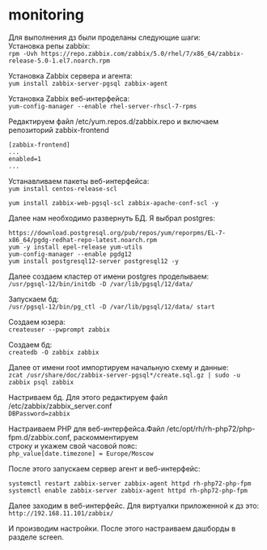 # monitoring

Для выполнения дз были проделаны следующие шаги:      
Установка репы zabbix:        
```rpm -Uvh https://repo.zabbix.com/zabbix/5.0/rhel/7/x86_64/zabbix-release-5.0-1.el7.noarch.rpm```      
     
Установка Zabbix сервера и агента:          
```yum install zabbix-server-pgsql zabbix-agent```      
      
Установка Zabbix веб-интерфейса:       
```yum-config-manager --enable rhel-server-rhscl-7-rpms```      
      
Редактируем файл /etc/yum.repos.d/zabbix.repo и включаем репозиторий zabbix-frontend       
```
[zabbix-frontend]
...
enabled=1
...
```      
       
Устанавливаем пакеты веб-интерфейса:       
```yum install centos-release-scl```
        
```yum install zabbix-web-pgsql-scl zabbix-apache-conf-scl -y```
      
Далее нам необходимо развернуть БД. Я выбрал postgres:        
```
https://download.postgresql.org/pub/repos/yum/reporpms/EL-7-x86_64/pgdg-redhat-repo-latest.noarch.rpm
yum -y install epel-release yum-utils
yum-config-manager --enable pgdg12
yum install postgresql12-server postgresql12 -y
```      
      
Далее создаем кластер от имени postgres проделываем:       
```/usr/pgsql-12/bin/initdb -D /var/lib/pgsql/12/data/```       
      
Запускаем бд:        
```/usr/pgsql-12/bin/pg_ctl -D /var/lib/pgsql/12/data/ start```             
      
Создаем юзера:      
```createuser --pwprompt zabbix```      
      
Создаем бд:       
```createdb -O zabbix zabbix```      
      
Далее от имени root импортируем начальную схему и данные:     
```zcat /usr/share/doc/zabbix-server-pgsql*/create.sql.gz | sudo -u zabbix psql zabbix```      
      
Настриваем бд. Для этого редактируем файл /etc/zabbix/zabbix_server.conf       
```DBPassword=zabbix```      
      
Настраиваем PHP для веб-интерфейса.Файл /etc/opt/rh/rh-php72/php-fpm.d/zabbix.conf, раскомментируем        
строку и укажем свой часовой пояс:       
```php_value[date.timezone] = Europe/Moscow```      
      
После этого запускаем сервер агент и веб-интерфейс:            
```
systemctl restart zabbix-server zabbix-agent httpd rh-php72-php-fpm
systemctl enable zabbix-server zabbix-agent httpd rh-php72-php-fpm
```      
     
Далее заходим в веб-интерфейс. Для виртуалки приложенной к дз это:      
```http://192.168.11.101/zabbix/```
          
И производим настройки. После этого настраиваем дашборды в разделе screen.      